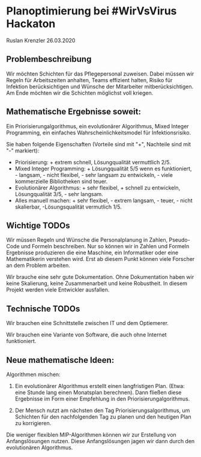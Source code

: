 # Planoptimierung bei #WirVsVirus Hackaton

Ruslan Krenzler 26.03.2020


## Problembeschreibung
Wir möchten Schichten für das Pflegepersonal zuweisen. Dabei müssen wir Regeln für Arbeitszeiten anhalten, Teams effizient halten, Risiko für Infektion berücksichtigen und Wünsche der Mitarbeiter mitberücksichtigen. Am Ende möchten wir die Schichten möglichst voll kriegen.

## Mathematische Ergebnisse soweit:
Ein Priorisierungalgorithmus, ein evolutionärer Algorithmus, Mixed Integer Programming, ein einfaches Wahrscheinlichkeitsmodel für Infektionsrisiko.

Sie haben folgende Eigenschaften (Vorteile sind mit "+", Nachteile sind mit "-" markiert):

* Priorisierung: + extrem schnell, Lösungqualität vermuttlich 2/5.
* Mixed Integer Programming: + Lösungqualität 5/5 wenn es funktioniert, - langsam, - nicht flexibel, - sehr langsam zu entwickeln, - viele kommerzielle Bibliotheken sind teuer.
* Evolutionärer Algorithmus: + sehr flexibel, + schnell zu entwickeln, Lösungqualität 3/5,  - sehr langsam.
* Alles manuell machen: + sehr flexibel, - extrem langsam, - teuer, - nicht skalierbar, -Lösungsqualität vermutlich 1/5.

## Wichtige TODOs

Wir müssen Regeln und Wünsche die Personalplanung in Zahlen, Pseudo-Code und Formeln beschreiben. Nur so können wir in Zahlen und Formeln Ergebnisse produzieren die eine Maschine, ein Informatiker oder eine Mathematikerin verstehen wird. Erst ab diesem Punkt können viele Forscher an dem Problem arbeiten.

Wir brauche eine sehr gute Dokumentation. Ohne Dokumentation haben wir keine Skalierung, keine Zusammenarbeit und keine Robustheit. In diesem Projekt werden viele Entwickler ausfallen.

## Technische TODOs

Wir brauchen eine Schnittstelle zwischen IT und dem Optiemerer.

Wir brauchen eine Variante von Software, die auch ohne Internet funktioniert.


## Neue mathematische Ideen:

Algorithmen mischen:

 1. Ein evolutionärer Algorithmus erstellt einen langfristigen Plan. (Etwa: eine Stunde lang einen Monatsplan berechnen). Dann fließen diese  Ergebnisse im Form einer Empfehlung in den Priorisierungalgorithmus.
 
 2. Der Mensch nutzt am nächsten den Tag Priorisierungsalgorithmus, um Schichten für den nachfolgenden Tag zu planen und den heutigen Plan zu korrigieren.

Die weniger flexiblen MIP-Algorithmen können wir zur Erstellung von Anfangslösungen nutzen. Diese Anfangslösungen jagen wir dann durch den evolutionären Algorithmus.